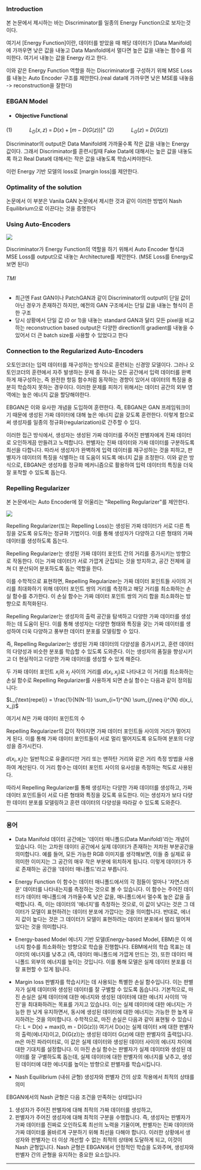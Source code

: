 

### Introduction
본 논문에서 제시하는 바는 Discriminator를 일종의 Energy Function으로 보자는것이다.

여기서 [Energy Function]이란, 데이터를 받았을 때 해당 데이터가 [Data Manifold]에 가까우면 낮은 값을 내놓고 Data Manifold에서 멀다면 높은 값을 내놓는 함수를 의미한다. 여기서 내놓는 값을 Energy 라고 한다. 

이와 같은 Energy Function 역할을 하는 Discriminator를 구성하기 위해 MSE Loss를 내놓는 Auto Encoder 구조를 제안한다.(real data에 가까우면 낮은 MSE를 내놓음 -> reconstruction을 잘한다)


### EBGAN Model 

- #### Objective Functional 
$(1)\;\;\;\;\;\;\;\;\;\;\;\;\;L_D(x, z) \; = \; D(x) + [m - D(G(z))]^+$
$(2)\;\;\;\;\;\;\;\;\;\;\;\;\; L_G(z) \; = \; D(G(z))$

Discriminator의 output은 Data Manifold에 가까울수록 작은 값을 내놓는 Energy 값이다.
그래서 Discriminator를 훈련시킬때 Fake Data에 대해서는 높은 값을 내놓도록 하고 Real Data에 대해서는 작은 값을 내놓도록 학습시켜야한다.

이런 Energy 기반 모델의 loss로 [margin loss]를 제안한다.

### Optimality of the solution
논문에서 이 부분은 Vanila GAN 논문에서 제시한 것과 같이 이러한 방법이 Nash Equilibrium으로 이끈다는 것을 증명한다 


### Using Auto-Encoders 
![](../../Data/논문_EBGAN/EBG_2.png)

Discriminator가 Energy Function의 역할을 하기 위해서 Auto Encoder 형식과 MSE Loss를 output으로 내놓는 Architecture를 제안한다. (MSE Loss를 Energy로 보면 된다)

###### TMI
- 최근엔 Fast GAN이나 PatchGAN과 같이 Discriminator의 output이 단일 값이 아닌 경우가 존재하긴 하지만, 예전의 GAN 구조에서는 단일 값을 내놓는 형식이 흔한 구조
- 당시 상황에서 단일 값 (0 or 1)을 내놓는 standard GAN과 달리 모든 pixel을 비교하는 reconstruction based output은 다양한 direction의 gradient를 내놓을 수 있어서 더 큰 batch size를 사용할 수 있었다고 한다 



### Connection to the Regularized Auto-Encoders
오토인코더는 입력 데이터를 재구성하는 방식으로 훈련되는 신경망 모델이다. 그러나 오토인코더의 훈련에서 자주 발생하는 문제 중 하나는 모든 공간에서 입력 데이터를 완벽하게 재구성하는, 즉 완전한 항등 함수처럼 동작하는 경향이 있어서 데이터의 특징을 충분히 학습하지 못하는 경우이다. 이러한 문제를 피하기 위해서는 데이터 공간의 외부 영역에는 높은 에너지 값을 할당해야한다.

EBGAN은 이와 유사한 개념을 도입하여 훈련한다. 즉, EBGAN은 GAN 프레임워크이기 때문에 생성된 가짜 데이터에 대해 높은 에너지 값을 갖도록 훈련한다. 이렇게 함으로써 생성자를 일종의 정규화(regularization)로 간주할 수 있다.

이러한 접근 방식에서, 생성자는 생성된 가짜 데이터를 주어진 판별자에게 진짜 데이터로 오인하게끔 만들려고 노력합니다. 판별자는 진짜 데이터와 가짜 데이터를 구분하도록 최선을 다합니다. 따라서 생성자가 완벽하게 입력 데이터를 재구성하는 것을 피하고, 판별자가 데이터의 특징을 식별하는 데 도움이 되도록 에너지 값을 조정한다.
이와 같은 방식으로, EBGAN은 생성자를 정규화 메커니즘으로 활용하여 입력 데이터의 특징을 더욱 잘 포착할 수 있도록 돕는다.


### Repelling Regularizer 

본 논문에서는 Auto Encoder에 잘 어울리는 "Repelling Regularizer"를 제안한다. 

![](../../Data/논문_EBGAN/EBG_3.png)

Repelling Regularizer(또는 Repelling Loss)는 생성된 가짜 데이터가 서로 다른 특징을 갖도록 유도하는 정규화 기법이다. 이를 통해 생성자가 다양하고 다른 형태의 가짜 데이터를 생성하도록 돕는다.

Repelling Regularizer는 생성된 가짜 데이터 포인트 간의 거리를 증가시키는 방향으로 작동한다. 이는 가짜 데이터가 서로 가깝게 군집되는 것을 방지하고, 공간 전체에 걸쳐 더 분산되어 분포하도록 돕는 역할을 한다.

이를 수학적으로 표현하면, Repelling Regularizer는 가짜 데이터 포인트들 사이의 거리를 최대화하기 위해 데이터 포인트 쌍의 거리를 측정하고 해당 거리를 최소화하는 손실 함수를 추가한다. 이 손실 함수는 가짜 데이터 포인트 쌍의 거리 합을 최소화하는 방향으로 최적화된다.

Repelling Regularizer는 생성자의 출력 공간을 탐색하고 다양한 가짜 데이터를 생성하는 데 도움이 된다. 이를 통해 생성자는 다양한 형태와 특징을 갖는 가짜 데이터를 생성하여 더욱 다양하고 풍부한 데이터 분포를 모델링할 수 있다.

즉, Repelling Regularizer는 생성된 가짜 데이터의 다양성을 증가시키고, 훈련 데이터의 다양성과 비슷한 분포를 학습할 수 있도록 도와준다. 이는 생성자의 품질을 향상시키고 더 현실적이고 다양한 가짜 데이터를 생성할 수 있게 해준다.


두 가짜 데이터 포인트 $x_i$와 $x_j$ 사이의 거리를 $d(x_i, x_j)$로 나타내고 이 거리를 최소화하는 손실 함수로 Repelling Regularizer를 사용하게 되면 손실 함수는 다음과 같이 정의됩니다:

$L_{\text{repel}} = \frac{1}{N(N-1)} \sum_{i=1}^{N} \sum_{j\neq i}^{N} d(x_i, x_j)$

여기서 $N$은 가짜 데이터 포인트의 수

Repelling Regularizer의 값이 작아지면 가짜 데이터 포인트들 사이의 거리가 멀어지게 된다. 이를 통해 가짜 데이터 포인트들이 서로 멀리 떨어지도록 유도하여 분포의 다양성을 증가시킨다.

$d(x_i, x_j)$는 일반적으로 유클리디안 거리 또는 맨하탄 거리와 같은 거리 측정 방법을 사용하여 계산된다. 이 거리 함수는 데이터 포인트 사이의 유사성을 측정하는 척도로 사용된다.

따라서 Repelling Regularizer를 통해 생성자는 다양한 가짜 데이터를 생성하고, 가짜 데이터 포인트들이 서로 다른 형태와 특징을 갖도록 유도한다. 이는 생성자가 보다 다양한 데이터 분포를 모델링하고 훈련 데이터의 다양성을 따라갈 수 있도록 도와준다.



---
### 용어 

- Data Manifold 
데이터 공간에는 '데이터 매니폴드(Data Manifold)'라는 개념이 있습니다. 이는 고차원 데이터 공간에서 실제 데이터가 존재하는 저차원 부분공간을 의미합니다. 예를 들어, 모든 가능한 RGB 이미지를 생각해보면, 이들 중 실제로 유의미한 이미지는 그 공간의 매우 작은 부분에 위치하게 됩니다. 이렇게 데이터가 주로 존재하는 공간을 '데이터 매니폴드'라고 부릅니다.


- Energy Function
이 함수는 데이터 매니폴드에서의 각 점들이 얼마나 '자연스러운' 데이터를 나타내는지를 측정하는 것으로 볼 수 있습니다. 이 함수는 주어진 데이터가 데이터 매니폴드에 가까울수록 낮은 값을, 매니폴드에서 멀수록 높은 값을 출력합니다. 즉, 이는 데이터의 '에너지'를 측정하는 것으로, 이 값이 낮다는 것은 그 데이터가 모델이 표현하려는 데이터 분포에 가깝다는 것을 의미합니다. 반대로, 에너지 값이 높다는 것은 그 데이터가 모델이 표현하려는 데이터 분포에서 멀리 떨어져 있다는 것을 의미합니다.


- Energy-based Model
에너지 기반 모델(Energy-based Model, EBM)은 이 에너지 함수를 최소화하는 방향으로 학습을 진행합니다. EBM에서의 학습 목표는 데이터의 에너지를 낮추고 (즉, 데이터 매니폴드에 가깝게 만드는 것), 또한 데이터 매니폴드 외부의 에너지를 높이는 것입니다. 이를 통해 모델은 실제 데이터 분포를 더 잘 표현할 수 있게 됩니다.


- Margin loss
판별자를 학습시키는 데 사용되는 특별한 손실 함수입니다. 이는 판별자가 실제 데이터와 생성된 데이터를 잘 구별할 수 있도록 돕습니다. 
기본적으로, 마진 손실은 실제 데이터에 대한 에너지와 생성된 데이터에 대한 에너지 사이의 '마진'을 최대화하려는 목표를 가지고 있습니다. 이는 실제 데이터에 대한 에너지는 가능한 한 낮게 유지하면서, 동시에 생성된 데이터에 대한 에너지는 가능한 한 높게 유지하려는 것을 의미합니다.
수학적으로, 마진 손실은 다음과 같이 표현될 수 있습니다:
L = D(x) + max(0, m - D(G(z)))
여기서 D(x)는 실제 데이터 x에 대한 판별자의 출력(에너지)이고, D(G(z))는 생성된 데이터 G(z)에 대한 판별자의 출력입니다. m은 마진 파라미터로, 이 값은 실제 데이터와 생성된 데이터 사이의 에너지 차이에 대한 기대치를 설정합니다.
이 마진 손실 함수는 판별자가 실제 데이터와 생성된 데이터를 잘 구별하도록 돕는데, 실제 데이터에 대한 판별자의 에너지를 낮추고, 생성된 데이터에 대한 에너지를 높이는 방향으로 판별자를 학습시킵니다.


- Nash Equilibrium (내쉬 균형)
생성자와 판별자 간의 상호 작용에서 최적의 상태를 의미

EBGAN에서의 Nash 균형은 다음 조건을 만족하는 상태입니다
1.  생성자가 주어진 판별자에 대해 최적의 가짜 데이터를 생성하고,
2.  판별자가 주어진 생성자에 대해 최적의 구분을 수행합니다.
즉, 생성자는 판별자가 가짜 데이터를 진짜로 오인하도록 최선의 노력을 기울이며, 판별자는 진짜 데이터와 가짜 데이터를 올바르게 구분하기 위해 최선을 다해야 합니다. 이러한 상황에서 생성자와 판별자는 더 이상 개선할 수 없는 최적의 상태에 도달하게 되고, 이것이 Nash 균형입니다.
Nash 균형은 EBGAN에서 안정적인 학습을 도와주며, 생성자와 판별자 간의 균형을 유지하는 중요한 요소입니다.




---
